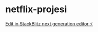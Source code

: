 # netflix-projesi

[Edit in StackBlitz next generation editor ⚡️](https://stackblitz.com/~/github.com/eneraksoy/netflix-projesi)